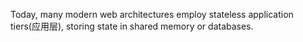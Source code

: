 
Today, many modern web architectures employ stateless application tiers(应用层), storing state in shared memory or databases.
